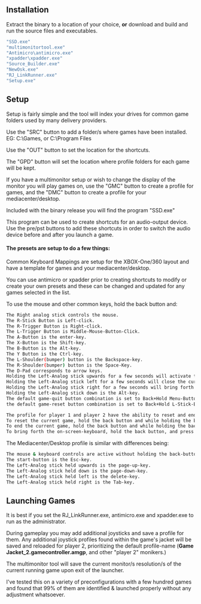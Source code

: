 ## Installation
Extract the binary to a location of your choice, **or** download and build and run the source files and executables.
```sh
"SSD.exe"
"multimonitortool.exe"
"Antimicro\antimicro.exe"
"xpadder\xpadder.exe"
"Source_Builder.exe"
"NewOsk.exe"
"RJ_LinkRunner.exe"
"Setup.exe"
```
## Setup

Setup is fairly simple and the tool will index your drives for common game folders used by many delivery providers.

Use the "SRC" button to add a folder/s where games have been installed. EG: C:\Games, or C:\Program Files

Use the "OUT" button to set the location for the shortcuts.

The "GPD" button will set the location where profile folders for each game will be kept.

If you have a multimonitor setup or wish to change the display of the monitor you will play games on, use the "GMC" button to create a profile for games, and the "DMC" button to create a profile for your mediacenter/desktop.

Included with the binary release you will find the program "SSD.exe"

This program can be used to create shortcuts for an audio-output device. Use the pre/pst buttons to add these shortcuts in order to switch the audio device before and after you launch a game.


#### The presets are setup to do a few things:

Common Keyboard Mappings are setup for the XBOX-One/360 layout and have a template for games and your mediacenter/desktop.

You can use antimicro or xpadder prior to creating shortcuts to modify or create your own presets and these can be changed and updated for any games selected in the list.

To use the mouse and other common keys, hold the back button and:
```sh
The Right analog stick controls the mouse.
The R-Stick Button is Left-click.
The R-Trigger Button is Right-click.
The L-Trigger Button is Middle-Mouse-Button-Click.
The A-Button is the enter-key.
The X-Button is the Shift-key.
The B-Button is the Alt-key.
The Y Button is the Ctrl-key.
The L-Shoulder(bumper) button is the Backspace-key.
The R-Shoulder(bumper) button is the Space-Key.
The D-Pad corresponds to arrow keys.
Holding the Left-Analog stick upwards for a few seconds will activate the Win-Key.
Holding the Left-Analog stick left for a few seconds will close the currently active window (Alt+f4).
Holding the Left-Analog stick right for a few seconds will bring forth the task-manager.
Holding the Left-Analog stick down is the Alt-key.
The default game-quit button combination is set to Back+Hold Menu-Button(ctrl + f12)
the default game-reset button combination is set to Back+Hold L-Stick-Button) (ctrl + f2)

The profile for player 1 and player 2 have the ability to reset and end games as well as control the desktop.
To reset the current game, hold the back button and while holding the back button, press and hold the L-Stick button.
To end the current game, hold the back button and while holding the back button, press and hold the Menu (start) button.
To bring forth the on-screen-keyboard, hold the back button, and press the guide (xbox) button. (alt+ctrl+f9)
```
The Mediacenter/Desktop profile is similar with differences being:

```sh
The mouse & keyboard controls are active without holding the back-button.
The start-button is the Esc-key.
The Left-Analog stick held upwards is the page-up-key.
The Left-Analog stick held down is the page-down-key.
The Left-Analog stick held left is the delete-key.
The Left-Analog stick held right is the Tab-key.
```
## Launching Games

It is best if you set the RJ_LinkRunner.exe, antimicro.exe and xpadder.exe to run as the administrator.

During gameplay you may add additional joysticks and save a profile for them. Any additional joystick profiles found within the game's jacket will be saved and reloaded for player 2, prioritizing the default profile-name (**Game Jacket_2.gamecontroller.amgp**, and other "player 2" monikers.)

The multimonitor tool will save the current monitor/s resolution/s of the current running game upon exit of the launcher.

I've tested this on a variety of preconfigurations with a few hundred games and found that 99% of them are identified & launched properly without any adjustment whatsoever.
